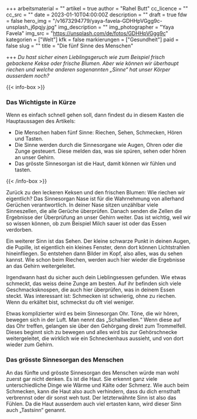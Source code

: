 +++
arbeitsmaterial = ""
artikel = true
author = "Rahel Butt"
cc_licence = ""
cc_src = ""
date = 2023-01-10T04:00:00Z
description = ""
draft = true
fdw = false
hero_img = "/v1673294779/yaya-favela-GDHHpVGgg9c-unsplash_j6pqjy.jpg"
img_description = ""
img_photographer = "Yaya Favela"
img_src = "https://unsplash.com/de/fotos/GDHHpVGgg9c"
kategorien = ["Welt"]
kfk = false
markierungen = ["Gesundheit"]
paid = false
slug = ""
title = "Die fünf Sinne des Menschen"

+++
_Du hast sicher einen Lieblingsgeruch wie zum Beispiel frisch gebackene Kekse oder frische Blumen. Aber wie können wir überhaupt riechen und welche anderen sogenannten „Sinne“ hat unser Körper ausserdem noch?_

{{< info-box >}} <h3>Das Wichtigste in Kürze</h3>

<p>Wenn es einfach schnell gehen soll, dann findest du in diesem Kasten die Hauptaussagen des Artikels:</p>

<ul>

<li>Die Menschen haben fünf Sinne: Riechen, Sehen, Schmecken, Hören und Tasten.</li>

<li>Die Sinne werden durch die Sinnesorgane wie Augen, Ohren oder die Zunge gesteuert. Diese melden das, was sie spüren, sehen oder hören an unser Gehirn.</li>

<li>Das grösste Sinnesorgan ist die Haut, damit können wir fühlen und tasten.</li>

</ul> {{< /info-box >}}

Zurück zu den leckeren Keksen und den frischen Blumen: Wie riechen wir eigentlich? Das Sinnesorgan Nase ist für die Wahrnehmung von allerhand Gerüchen verantwortlich. In deiner Nase sitzen unzählbar viele Sinneszellen, die alle Gerüche überprüfen. Danach senden die Zellen die Ergebnisse der Überprüfung an unser Gehirn weiter. Das ist wichtig, weil wir so wissen können, ob zum Beispiel Milch sauer ist oder das Essen verdorben.

Ein weiterer Sinn ist das Sehen. Der kleine schwarze Punkt in deinen Augen, die Pupille, ist eigentlich ein kleines Fenster, denn dort können Lichtstrahlen hineinfliegen. So entstehen dann Bilder im Kopf, also alles, was du sehen kannst. Wie schon beim Riechen, werden auch hier wieder die Ergebnisse an das Gehirn weitergeleitet.

Irgendwann hast du sicher auch dein Lieblingsessen gefunden. Wie etwas schmeckt, das weiss deine Zunge am besten. Auf ihr befinden sich viele Geschmacksknospen, die auch hier überprüfen, was in deinem Essen steckt. Was interessant ist: Schmecken ist schwierig, ohne zu riechen. Wenn du erkältet bist, schmeckst du oft viel weniger.

Etwas komplizierter wird es beim Sinnesorgan Ohr. Töne, die wir hören, bewegen sich in der Luft. Man nennt das „Schallwellen.“ Wenn diese auf das Ohr treffen, gelangen sie über den Gehörgang direkt zum Trommelfell. Dieses beginnt sich zu bewegen und alles wird bis zur Gehörschnecke weitergeleitet, die wirklich wie ein Schneckenhaus aussieht, und von dort wieder zum Gehirn.

### Das grösste Sinnesorgan des Menschen

An das fünfte und grösste Sinnesorgan des Menschen würde man wohl zuerst gar nicht denken. Es ist die Haut. Sie erkennt ganz viele unterschiedliche Dinge wie Wärme und Kälte oder Schmerz. Wie auch beim Schmecken, kann die Haut also auch verhindern, dass du dich ernsthaft verbrennst oder dir sonst weh tust. Der letzterwähnte Sinn ist also das Fühlen. Da die Haut ausserdem auch viel ertasten kann, wird dieser Sinn auch „Tastsinn“ genannt.